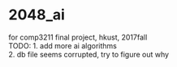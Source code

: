 # 2048_ai
for comp3211 final project, hkust, 2017fall  
TODO: 1. add more ai algorithms  
      2. db file seems corrupted, try to figure out why
